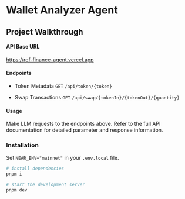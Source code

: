 # Wallet Analyzer Agent

## Project Walkthrough


#### API Base URL

https://ref-finance-agent.vercel.app

#### Endpoints

- Token Metadata `GET` `/api/token/{token}`

- Swap Transactions `GET` `/api/swap/{tokenIn}/{tokenOut}/{quantity}`

#### Usage
Make LLM requests to the endpoints above. Refer to the full API documentation for detailed parameter and response information.


### Installation

Set `NEAR_ENV="mainnet"` in your `.env.local` file.

```bash
# install dependencies
pnpm i

# start the development server
pnpm dev
```

